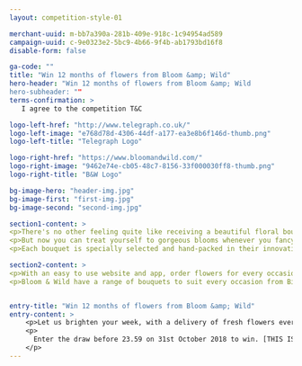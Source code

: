 ```yaml
---
layout: competition-style-01

merchant-uuid: m-bb7a390a-281b-409e-918c-1c94954ad589
campaign-uuid: c-9e0323e2-5bc9-4b66-9f4b-ab1793bd16f8
disable-form: false

ga-code: ""
title: "Win 12 months of flowers from Bloom &amp; Wild"
hero-header: "Win 12 months of flowers from Bloom &amp; Wild
hero-subheader: ""
terms-confirmation: >
   I agree to the competition T&C

logo-left-href: "http://www.telegraph.co.uk/"
logo-left-image: "e768d78d-4306-44df-a177-ea3e8b6f146d-thumb.png"
logo-left-title: "Telegraph Logo"

logo-right-href: "https://www.bloomandwild.com/"
logo-right-image: "9462e74e-cb05-48c7-8156-33f000030ff8-thumb.png"
logo-right-title: "B&W Logo"

bg-image-hero: "header-img.jpg"
bg-image-first: "first-img.jpg"
bg-image-second: "second-img.jpg"

section1-content: >
<p>There's no other feeling quite like receiving a beautiful floral bouquet... then hunting around the house trying to find the right size vase to put it in.</p>
<p>But now you can treat yourself to gorgeous blooms whenever you fancy as Bloom & Wild take extra care and attention to each bouquet they deliver. The British based florist are putting the fun back into flower gifting by designing exciting, on-trend bouquets of fresh flowers that are simple to send and even easier to receive.</p>
<p>Each bouquet is specially selected and hand-packed in their innovative letterbox packaging, meaning you don't need to be in to receive your flowers.</p>

section2-content: >
<p>With an easy to use website and app, order flowers for every occasion could not be simpler.</p>
<p>Bloom & Wild have a range of bouquets to suit every occasion from Birthday blooms, letterbox plants to hand-tied seasonal bouquets.</p>


entry-title: "Win 12 months of flowers from Bloom &amp; Wild"
entry-content: >
    <p>Let us brighten your week, with a delivery of fresh flowers every week for a year, one lucky winner will receive a 12-month Bloom & Wild lux letterbox subscription.</p>
    <p>
      Enter the draw before 23.59 on 31st October 2018 to win. [THIS IS A DEMO]
    </p>
---
```


